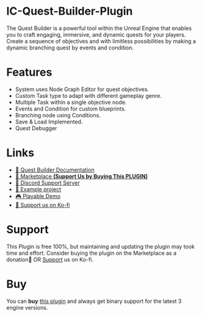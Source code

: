 # IC-Quest-Builder-Plugin
The Quest Builder is a powerful tool within the Unreal Engine that enables you to craft engaging, immersive, and dynamic quests for your players. Create a sequence of objectives and with limitless possibilities by making a dynamic branching quest by events and condition. 

# Features
- System uses Node Graph Editor for quest objectives.
- Custom Task type to adapt with different gameplay genre.
- Multiple Task within a single objective node.
- Events and Condition for custom blueprints.
- Branching node using Conditions.
- Save & Load Implemented.
- Quest Debugger

# Links
* [📖 Quest Builder Documentation](https://material-goat-8ea.notion.site/Quest-Builder-Documentation-41f81136a72a4e02a9d714ac224355af)
* [🛒 Marketplace **(Support Us by Buying This PLUGIN)**](https://www.unrealengine.com/marketplace/en-US/product/quest-builder-plugin?sessionInvalidated=true)
* [💬 Discord Support Server](https://discord.com/invite/qbrVtCmXfe)
* [🏢 Example project](https://drive.google.com/file/d/16jfVDpv9zpINoJ3aPwcuHExX8pk8XMV4/view)
* [🎮 Playable Demo](https://drive.google.com/file/d/1_Ycjv1cfb3iUuza_V0oHB-_EgCocUL5d/view)
* [💌 Support us on Ko-fi](https://ko-fi.com/ivanchan333)

# Support
This Plugin is free 100%, but maintaining and updating the plugin may took time and effort. Consider buying the plugin on the Marketplace as a donation🙏 OR [Support](https://ko-fi.com/ivanchan333) us on Ko-fi.

# Buy
You can **buy** [this plugin](https://www.unrealengine.com/marketplace/en-US/product/quest-builder-plugin?sessionInvalidated=true) and always get binary support for the latest 3 engine versions.
